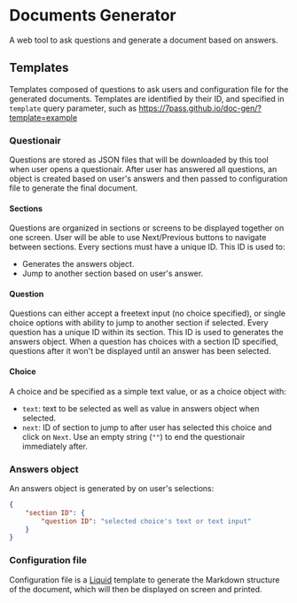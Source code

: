# Documents Generator

A web tool to ask questions and generate a document based on answers.

## Templates

Templates composed of questions to ask users and configuration file for the generated documents.
Templates are identified by their ID, and specified in `template` query parameter, such as https://7pass.github.io/doc-gen/?template=example

### Questionair

Questions are stored as JSON files that will be downloaded by this tool when user opens a questionair. After user has answered all questions, an object is created based on user's answers and then passed to configuration file to generate the final document.

#### Sections

Questions are organized in sections or screens to be displayed together on one screen. User will be able to use Next/Previous buttons to navigate between sections.
Every sections must have a unique ID. This ID is used to:

-   Generates the answers object.
-   Jump to another section based on user's answer.

#### Question

Questions can either accept a freetext input (no choice specified), or single choice options with ability to jump to another section if selected.
Every question has a unique ID within its section. This ID is used to generates the answers object.
When a question has choices with a section ID specified, questions after it won't be displayed until an answer has been selected.

#### Choice

A choice and be specified as a simple text value, or as a choice object with:

-   `text`: text to be selected as well as value in answers object when selected.
-   `next`: ID of section to jump to after user has selected this choice and click on `Next`. Use an empty string (`""`) to end the questionair immediately after.

### Answers object

An answers object is generated by on user's selections:

```json
{
    "section ID": {
        "question ID": "selected choice's text or text input"
    }
}
```

### Configuration file

Configuration file is a [Liquid](https://shopify.github.io/liquid/) template to generate the Markdown structure of the document, which will then be displayed on screen and printed.
